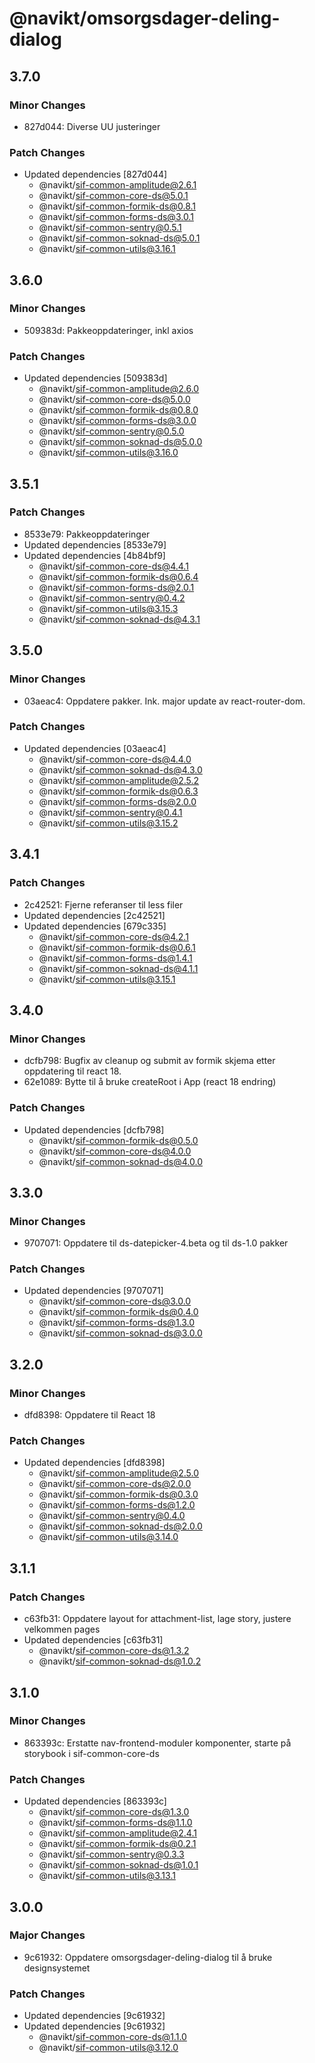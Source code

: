 # @navikt/omsorgsdager-deling-dialog

## 3.7.0

### Minor Changes

-   827d044: Diverse UU justeringer

### Patch Changes

-   Updated dependencies [827d044]
    -   @navikt/sif-common-amplitude@2.6.1
    -   @navikt/sif-common-core-ds@5.0.1
    -   @navikt/sif-common-formik-ds@0.8.1
    -   @navikt/sif-common-forms-ds@3.0.1
    -   @navikt/sif-common-sentry@0.5.1
    -   @navikt/sif-common-soknad-ds@5.0.1
    -   @navikt/sif-common-utils@3.16.1

## 3.6.0

### Minor Changes

-   509383d: Pakkeoppdateringer, inkl axios

### Patch Changes

-   Updated dependencies [509383d]
    -   @navikt/sif-common-amplitude@2.6.0
    -   @navikt/sif-common-core-ds@5.0.0
    -   @navikt/sif-common-formik-ds@0.8.0
    -   @navikt/sif-common-forms-ds@3.0.0
    -   @navikt/sif-common-sentry@0.5.0
    -   @navikt/sif-common-soknad-ds@5.0.0
    -   @navikt/sif-common-utils@3.16.0

## 3.5.1

### Patch Changes

-   8533e79: Pakkeoppdateringer
-   Updated dependencies [8533e79]
-   Updated dependencies [4b84bf9]
    -   @navikt/sif-common-core-ds@4.4.1
    -   @navikt/sif-common-formik-ds@0.6.4
    -   @navikt/sif-common-forms-ds@2.0.1
    -   @navikt/sif-common-sentry@0.4.2
    -   @navikt/sif-common-utils@3.15.3
    -   @navikt/sif-common-soknad-ds@4.3.1

## 3.5.0

### Minor Changes

-   03aeac4: Oppdatere pakker. Ink. major update av react-router-dom.

### Patch Changes

-   Updated dependencies [03aeac4]
    -   @navikt/sif-common-core-ds@4.4.0
    -   @navikt/sif-common-soknad-ds@4.3.0
    -   @navikt/sif-common-amplitude@2.5.2
    -   @navikt/sif-common-formik-ds@0.6.3
    -   @navikt/sif-common-forms-ds@2.0.0
    -   @navikt/sif-common-sentry@0.4.1
    -   @navikt/sif-common-utils@3.15.2

## 3.4.1

### Patch Changes

-   2c42521: Fjerne referanser til less filer
-   Updated dependencies [2c42521]
-   Updated dependencies [679c335]
    -   @navikt/sif-common-core-ds@4.2.1
    -   @navikt/sif-common-formik-ds@0.6.1
    -   @navikt/sif-common-forms-ds@1.4.1
    -   @navikt/sif-common-soknad-ds@4.1.1
    -   @navikt/sif-common-utils@3.15.1

## 3.4.0

### Minor Changes

-   dcfb798: Bugfix av cleanup og submit av formik skjema etter oppdatering til react 18.
-   62e1089: Bytte til å bruke createRoot i App (react 18 endring)

### Patch Changes

-   Updated dependencies [dcfb798]
    -   @navikt/sif-common-formik-ds@0.5.0
    -   @navikt/sif-common-core-ds@4.0.0
    -   @navikt/sif-common-soknad-ds@4.0.0

## 3.3.0

### Minor Changes

-   9707071: Oppdatere til ds-datepicker-4.beta og til ds-1.0 pakker

### Patch Changes

-   Updated dependencies [9707071]
    -   @navikt/sif-common-core-ds@3.0.0
    -   @navikt/sif-common-formik-ds@0.4.0
    -   @navikt/sif-common-forms-ds@1.3.0
    -   @navikt/sif-common-soknad-ds@3.0.0

## 3.2.0

### Minor Changes

-   dfd8398: Oppdatere til React 18

### Patch Changes

-   Updated dependencies [dfd8398]
    -   @navikt/sif-common-amplitude@2.5.0
    -   @navikt/sif-common-core-ds@2.0.0
    -   @navikt/sif-common-formik-ds@0.3.0
    -   @navikt/sif-common-forms-ds@1.2.0
    -   @navikt/sif-common-sentry@0.4.0
    -   @navikt/sif-common-soknad-ds@2.0.0
    -   @navikt/sif-common-utils@3.14.0

## 3.1.1

### Patch Changes

-   c63fb31: Oppdatere layout for attachment-list, lage story, justere velkommen pages
-   Updated dependencies [c63fb31]
    -   @navikt/sif-common-core-ds@1.3.2
    -   @navikt/sif-common-soknad-ds@1.0.2

## 3.1.0

### Minor Changes

-   863393c: Erstatte nav-frontend-moduler komponenter, starte på storybook i sif-common-core-ds

### Patch Changes

-   Updated dependencies [863393c]
    -   @navikt/sif-common-core-ds@1.3.0
    -   @navikt/sif-common-forms-ds@1.1.0
    -   @navikt/sif-common-amplitude@2.4.1
    -   @navikt/sif-common-formik-ds@0.2.1
    -   @navikt/sif-common-sentry@0.3.3
    -   @navikt/sif-common-soknad-ds@1.0.1
    -   @navikt/sif-common-utils@3.13.1

## 3.0.0

### Major Changes

-   9c61932: Oppdatere omsorgsdager-deling-dialog til å bruke designsystemet

### Patch Changes

-   Updated dependencies [9c61932]
-   Updated dependencies [9c61932]
    -   @navikt/sif-common-core-ds@1.1.0
    -   @navikt/sif-common-utils@3.12.0
